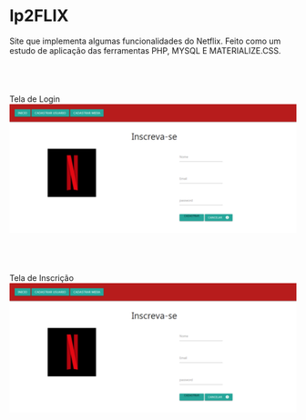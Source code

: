 # lp2FLIX
Site que implementa algumas funcionalidades do Netflix. 
Feito como um estudo de aplicação das ferramentas PHP, MYSQL E MATERIALIZE.CSS.
<br><br><br><br><br>
Tela de Login
![Tela de Login](https://github.com/ricardoazevedo07/lp2FLIX/blob/master/descritivo/tela%20de%20inscri%C3%A7%C3%A3o.PNG?raw=true)
<br><br><br><br><br>
Tela de Inscrição
![Tela de Inscrição](https://github.com/ricardoazevedo07/lp2FLIX/blob/master/descritivo/tela%20de%20inscri%C3%A7%C3%A3o.PNG?raw=true)
